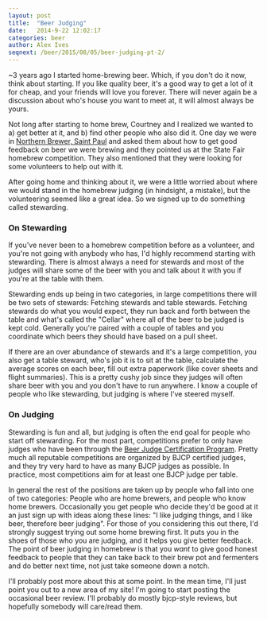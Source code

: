 ```yaml
---
layout: post
title:  "Beer Judging"
date:   2014-9-22 12:02:17
categories: beer
author: Alex Ives
seqnext: /beer/2015/08/05/beer-judging-pt-2/
---
```


~3 years ago I started home-brewing beer. Which, if you don't do it now, think about starting. If you like quality beer, it's a good way to get a lot of it for cheap, and your friends will love you forever. There will never again be a discussion about who's house you want to meet at, it will almost always be yours.

Not long after starting to home brew, Courtney and I realized we wanted to a) get better at it, and b) find other people who also did it. One day we were in [Northern Brewer, Saint Paul](http://northernbrewer.com) and asked them about how to get good feedback on beer we were brewing and they pointed us at the State Fair homebrew competition. They also mentioned that they were looking for some volunteers to help out with it.

After going home and thinking about it, we were a little worried about where we would stand in the homebrew judging (in hindsight, a mistake), but the volunteering seemed like a great idea. So we signed up to do something called stewarding.

### On Stewarding

If you've never been to a homebrew competition before as a volunteer, and you're not going with anybody who has, I'd highly recommend starting with stewarding. There is almost always a need for stewards and most of the judges will share some of the beer with you and talk about it with you if you're at the table with them.

Stewarding ends up being in two categories, in large competitions there will be two sets of stewards: Fetching stewards and table stewards. Fetching stewards do what you would expect, they run back and forth between the table and what's called the "Cellar" where all of the beer to be judged is kept cold. Generally you're paired with a couple of tables and you coordinate which beers they should have based on a pull sheet.

If there are an over abundance of stewards and it's a large competition, you also get a table steward, who's job it is to sit at the table, calculate the average scores on each beer, fill out extra paperwork (like cover sheets and flight summaries). This is a pretty cushy job since they judges will often share beer with you and you don't have to run anywhere. I know a couple of people who like stewarding, but judging is where I've steered myself.

### On Judging

Stewarding is fun and all, but judging is often the end goal for people who start off stewarding. For the most part, competitions prefer to only have judges who have been through the [Beer Judge Certification Program](http://bjcp.org). Pretty much all reputable competitions are organized by BJCP certified judges, and they try very hard to have as many BJCP judges as possible. In practice, most competitions aim for at least one BJCP judge per table. 

In general the rest of the positions are taken up by people who fall into one of two categories: People who are home brewers, and people who know home brewers. Occasionally you get people who decide they'd be good at it an just sign up with ideas along these lines: "I like judging things, and I like beer, therefore beer judging". For those of you considering this out there, I'd strongly suggest trying out some home brewing first. It puts you in the shoes of those who you are judging, and it helps you give better feedback. The point of beer judging in homebrew is that you *want* to give good honest feedback to people that they can take back to their brew pot and fermenters and do better next time, not just take someone down a notch.

I'll probably post more about this at some point. In the mean time, I'll just point you out to a new area of my site! I'm going to start posting the occasional beer review. I'll probably do mostly bjcp-style reviews, but hopefully somebody will care/read them.